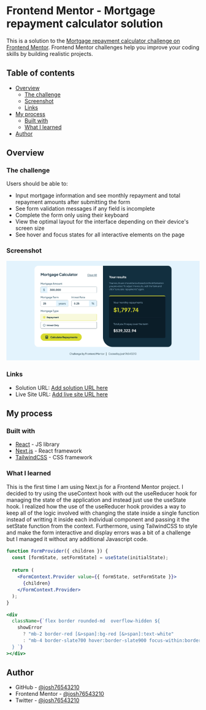 # Frontend Mentor - Mortgage repayment calculator solution

This is a solution to the [Mortgage repayment calculator challenge on Frontend Mentor](https://www.frontendmentor.io/challenges/mortgage-repayment-calculator-Galx1LXK73). Frontend Mentor challenges help you improve your coding skills by building realistic projects.

## Table of contents

- [Overview](#overview)
  - [The challenge](#the-challenge)
  - [Screenshot](#screenshot)
  - [Links](#links)
- [My process](#my-process)
  - [Built with](#built-with)
  - [What I learned](#what-i-learned)
- [Author](#author)

## Overview

### The challenge

Users should be able to:

- Input mortgage information and see monthly repayment and total repayment amounts after submitting the form
- See form validation messages if any field is incomplete
- Complete the form only using their keyboard
- View the optimal layout for the interface depending on their device's screen size
- See hover and focus states for all interactive elements on the page

### Screenshot

![](./screenshot.png)

### Links

- Solution URL: [Add solution URL here](https://your-solution-url.com)
- Live Site URL: [Add live site URL here](https://your-live-site-url.com)

## My process

### Built with

- [React](https://reactjs.org/) - JS library
- [Next.js](https://nextjs.org/) - React framework
- [TailwindCSS](https://tailwindcss.com/) - CSS framework

### What I learned

This is the first time I am using Next.js for a Frontend Mentor project. I decided to try using the useContext hook with out the useReducer hook for managing the state of the application and instead just use the useState hook. I realized how the use of the useReducer hook provides a way to keep all of the logic involved with changing the state inside a single function instead of writting it inside each individual component and passing it the setState function from the context. Furthermore, using TailwindCSS to style and make the form interactive and display errors was a bit of a challenge but I managed it without any additional Javascript code.

```jsx
function FormProvider({ children }) {
  const [formState, setFormState] = useState(initialState);

  return (
    <FormContext.Provider value={{ formState, setFormState }}>
      {children}
    </FormContext.Provider>
  );
}
```

```jsx
<div
  className={`flex border rounded-md  overflow-hidden ${
    showError
      ? "mb-2 border-red [&>span]:bg-red [&>span]:text-white"
      : "mb-4 border-slate700 hover:border-slate900 focus-within:border-lime hover:focus-within:border-lime [&>span]:focus-within:bg-lime [&>span]:focus-within:text-slate900"
  } `}
></div>
```

## Author

- GitHub - [@josh76543210](https://github.com/josh76543210)
- Frontend Mentor - [@josh76543210](https://www.frontendmentor.io/profile/josh76543210)
- Twitter - [@josh76543210](https://www.twitter.com/josh76543210)
